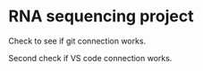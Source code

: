 # RNA sequencing project 

Check to see if git connection works. 

Second check if VS code connection works. 
